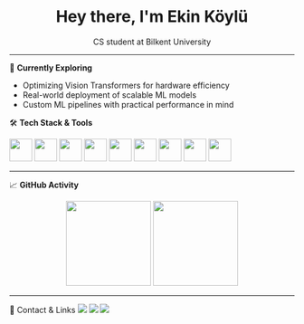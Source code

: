 <h1 align="center">Hey there, I'm Ekin Köylü</h1>
<p align="center"> CS student at Bilkent University</p>

---

🚀 **Currently Exploring**  
- Optimizing Vision Transformers for hardware efficiency  
- Real-world deployment of scalable ML models  
- Custom ML pipelines with practical performance in mind  

🛠️ **Tech Stack & Tools**  
<p align="left">
  <img src="https://cdn.jsdelivr.net/gh/devicons/devicon/icons/python/python-original.svg" width="40" height="40"/>
  <img src="https://cdn.jsdelivr.net/gh/devicons/devicon/icons/java/java-original.svg" width="40" height="40"/>
  <img src="https://cdn.jsdelivr.net/gh/devicons/devicon/icons/cplusplus/cplusplus-original.svg" width="40" height="40"/>
  <img src="https://cdn.jsdelivr.net/gh/devicons/devicon/icons/javascript/javascript-original.svg" width="40" height="40"/>
  <img src="https://cdn.jsdelivr.net/gh/devicons/devicon/icons/go/go-original.svg" width="40" height="40"/>
  <img src="https://cdn.jsdelivr.net/gh/devicons/devicon/icons/html5/html5-original.svg" width="40" height="40"/>
  <img src="https://cdn.jsdelivr.net/gh/devicons/devicon/icons/css3/css3-original.svg" width="40" height="40"/>
  <img src="https://cdn.jsdelivr.net/gh/devicons/devicon/icons/linux/linux-original.svg" width="40" height="40"/>
  <img src="https://cdn.jsdelivr.net/gh/devicons/devicon/icons/git/git-original.svg" width="40" height="40"/>
</p>


---

📈 **GitHub Activity**  
<p align="center">
  <img src="https://github-readme-stats.vercel.app/api/top-langs/?username=ekinkyl&layout=compact" height="150"/>
  <img src="https://github-readme-stats.vercel.app/api?username=ekinkyl&show_icons=true&theme=default" height="150"/>
</p>

---

🔗 Contact & Links
<a href="mailto:ekinkoylu@gmail.com"><img src="https://img.shields.io/badge/Gmail-D14836?style=flat&logo=gmail&logoColor=white"/></a>
<a href="https://www.linkedin.com/in/ekinkoylu/"><img src="https://img.shields.io/badge/LinkedIn-0077B5?style=flat&logo=linkedin&logoColor=white"/></a>
<a href="https://ekinkoylu.github.io"><img src="https://img.shields.io/badge/Portfolio-24292e?style=flat&logo=github&logoColor=white"/></a>



